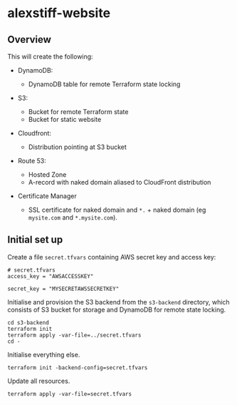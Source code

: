 # alexstiff-website

## Overview

This will create the following:

- DynamoDB:

  - DynamoDB table for remote Terraform state locking

- S3:

  - Bucket for remote Terraform state
  - Bucket for static website

- Cloudfront:

  - Distribution pointing at S3 bucket

- Route 53:

  - Hosted Zone
  - A-record with naked domain aliased to CloudFront distribution

- Certificate Manager
  - SSL certificate for naked domain and `*.` + naked domain (eg `mysite.com` and `*.mysite.com`).

## Initial set up

Create a file `secret.tfvars` containing AWS secret key and access key:

```
# secret.tfvars
access_key = "AWSACCESSKEY"

secret_key = "MYSECRETAWSSECRETKEY"
```

Initialise and provision the S3 backend from the `s3-backend` directory, which consists of S3 bucket for storage and DynamoDB for remote state locking.

```
cd s3-backend
terraform init
terraform apply -var-file=../secret.tfvars
cd -
```

Initialise everything else.

```
terraform init -backend-config=secret.tfvars
```

Update all resources.

```
terraform apply -var-file=secret.tfvars
```

